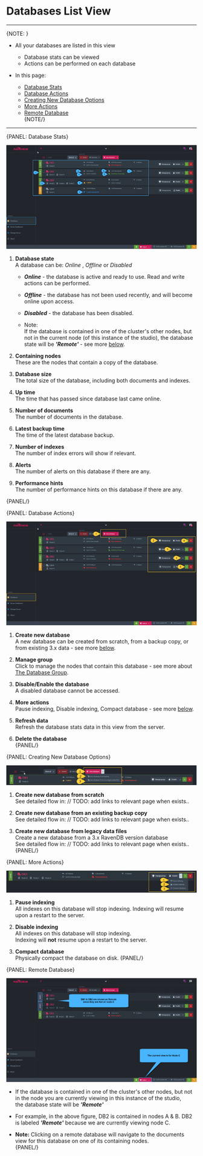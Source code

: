 ﻿# Databases List View
---

{NOTE: }

* All your databases are listed in this view  
  * Database stats can be viewed  
  * Actions can be performed on each database  

* In this page:  
  * [Database Stats](../../../studio/server/databases/databases-list-view#database-stats)  
  * [Database Actions](../../../studio/server/databases/databases-list-view#database-actions)  
  * [Creating New Database Options](../../../studio/server/databases/databases-list-view#creating-new-database-options)  
  * [More Actions](../../../studio/server/databases/databases-list-view#more-actions)  
  * [Remote Database](../../../studio/server/databases/databases-list-view#remote-database)  
{NOTE/}

---

{PANEL: Database Stats}

![Figure 1. Database Stats](images/database-stats.png "Database Stats")

1. **Database state**    
   A database can be: _Online_ , _Offline_ or _Disabled_        

   * ***Online***   - the database is active and ready to use. Read and write actions can be performed.  
   * ***Offline***  - the database has not been used recently, and will become online upon access.  
   * ***Disabled*** - the database has been disabled.  
  
   * Note:  
     If the database is contained in one of the cluster's other nodes, but not in the current node (of this instance of the studio),
     the database state will be ***'Remote'*** - see more [below](http://localhost:54391/article/4.2/csharp/studio/server/databases/databases-list-view#remote-database).

2. **Containing nodes**   
   These are the nodes that contain a copy of the database. 

3. **Database size**    
   The total size of the database, including both documents and indexes.

4. **Up time**        
   The time that has passed since database last came online. 

5. **Number of documents**      
   The number of documents in the database.

6. **Latest backup time**      
   The time of the latest database backup.
      
7. **Number of indexes**    
   The number of index errors will show if relevant.

8. **Alerts**    
   The number of alerts on this database if there are any.

9. **Performance hints**    
   The number of performance hints on this database if there are any.
   
{PANEL/}

{PANEL: Database Actions}

![Figure 2. Database Actions](images/database-actions-1.png "Database Actions")

1. **Create new database**  
   A new database can be created from scratch, from a backup copy, or from existing 3.x data - see more [below](databases-list-view#creating-new-database-options).

2. **Manage group**  
   Click to manage the nodes that contain this database - see more about [The Database Group](../../../studio/database/settings/manage-database-group).

3. **Disable/Enable the database**  
   A disabled database cannot be accessed. 

4. **More actions**  
   Pause indexing, Disable indexing, Compact database - see more [below](http://localhost:54391/article/4.2/csharp/studio/server/databases/databases-list-view#more-actions). 

5. **Refresh data**  
   Refresh the database stats data in this view from the server.

6. **Delete the database**  
{PANEL/}

{PANEL: Creating New Database Options}

![Figure 3. Creating New Database](images/database-actions-2.png "Creating New Database Options")

1. **Create new database from scratch**   
   See detailed flow in: // TODO: add links to relevant page when exists.. 

2. **Create new database from an existing backup copy**   
   See detailed flow in: // TODO: add links to relevant page when exists..

3. **Create new database from legacy data files**      
   Create a new database from a 3.x RavenDB version database    
   See detailed flow in: // TODO: add links to relevant page when exists..
{PANEL/}

{PANEL: More Actions}

![Figure 4. More Actions](images/database-actions-3.png "More Actions")

1. **Pause indexing**      
   All indexes on this database will stop indexing.
   Indexing will resume upon a restart to the server.  

2. **Disable indexing**     
   All indexes on this database will stop indexing.  
   Indexing will **not** resume upon a restart to the server.  

3. **Compact database**   
   Physically compact the database on disk.
{PANEL/}

{PANEL: Remote Database}

![Figure 5. Remote Database](images/database-actions-4.png "Remote Database")

* If the database is contained in one of the cluster's other nodes, but not in the node you are currently viewing in this instance of the studio,  
  the database state will be ***'Remote'***

* For example, in the above figure, DB2 is contained in nodes A & B. 
  DB2 is labeled ***'Remote'*** because we are currently viewing node C.  

* **Note:** Clicking on a remote database will navigate to the documents view for this database on one of its containing nodes.  
{PANEL/}
